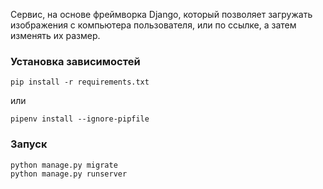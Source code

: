 Сервис, на основе фреймворка Django, который позволяет загружать изображения с компьютера пользователя, или по ссылке, а затем изменять их размер.

### Установка зависимостей

    pip install -r requirements.txt

или

    pipenv install --ignore-pipfile

### Запуск

    python manage.py migrate
    python manage.py runserver
